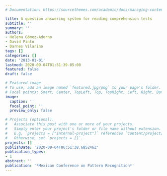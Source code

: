 ```yaml
---
# Documentation: https://sourcethemes.com/academic/docs/managing-content/

title: A question answering system for reading comprehension tests
subtitle: ''
summary: ''
authors:
- Helena Gómez-Adorno
- David Pinto
- Darnes Vilarino
tags: []
categories: []
date: '2013-01-01'
lastmod: 2020-09-04T01:51:39-05:00
featured: false
draft: false

# Featured image
# To use, add an image named `featured.jpg/png` to your page's folder.
# Focal points: Smart, Center, TopLeft, Top, TopRight, Left, Right, BottomLeft, Bottom, BottomRight.
image:
  caption: ''
  focal_point: ''
  preview_only: false

# Projects (optional).
#   Associate this post with one or more of your projects.
#   Simply enter your project's folder or file name without extension.
#   E.g. `projects = ["internal-project"]` references `content/project/deep-learning/index.md`.
#   Otherwise, set `projects = []`.
projects: []
publishDate: '2020-09-04T06:51:38.685246Z'
publication_types:
- 1
abstract: ''
publication: '*Mexican Conference on Pattern Recognition*'
---
```

